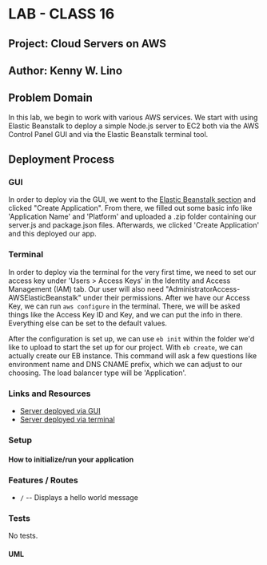 # LAB - CLASS 16

## Project: Cloud Servers on AWS

## Author: Kenny W. Lino

## Problem Domain

In this lab, we begin to work with various AWS services. We start with using Elastic Beanstalk to deploy a simple Node.js server to EC2 both via the AWS Control Panel GUI and via the Elastic Beanstalk terminal tool.

## Deployment Process

### GUI

In order to deploy via the GUI, we went to the [Elastic Beanstalk section](https://us-west-2.console.aws.amazon.com/elasticbeanstalk/home?region=us-west-2#/welcome) and clicked "Create Application". From there, we filled out some basic info like 'Application Name' and 'Platform' and uploaded a .zip folder containing our server.js and package.json files. Afterwards, we clicked 'Create Application' and this deployed our app.

### Terminal

In order to deploy via the terminal for the very first time, we need to set our access key under 'Users > Access Keys' in the Identity and Access Management (IAM) tab. Our user will also need "AdministratorAccess-AWSElasticBeanstalk" under their permissions. After we have our Access Key, we can run `aws configure` in the terminal. There, we will be asked things like the Access Key ID and Key, and we can put the info in there. Everything else can be set to the default values.

After the configuration is set up, we can use `eb init` within the folder we'd like to upload to start the set up for our project. With `eb create`, we can actually create our EB instance. This command will ask a few questions like environment name and DNS CNAME prefix, which we can adjust to our choosing. The load balancer type will be 'Application'.

### Links and Resources

- [Server deployed via GUI](http://simple-aws-server-env.eba-s267ckwk.us-west-2.elasticbeanstalk.com/)
- [Server deployed via terminal](http://simple-aws-server-terminal-dev.us-west-2.elasticbeanstalk.com/)

### Setup

#### How to initialize/run your application

### Features / Routes

- `/` -- Displays a hello world message

### Tests

No tests.

#### UML